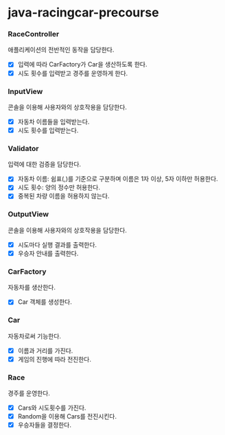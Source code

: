 # java-racingcar-precourse

### RaceController

애플리케이션의 전반적인 동작을 담당한다.

- [x] 입력에 따라 CarFactory가 Car을 생산하도록 한다.
- [x] 시도 횟수를 입력받고 경주를 운영하게 한다.

### InputView

콘솔을 이용해 사용자와의 상호작용을 담당한다.

- [x] 자동차 이름들을 입력받는다.
- [x] 시도 횟수를 입력받는다.

### Validator

입력에 대한 검증을 담당한다.

- [x] 자동차 이름: 쉼표(,)를 기준으로 구분하며 이름은 1자 이상, 5자 이하만 허용한다.
- [x] 시도 횟수: 양의 정수만 허용한다.
- [x] 중복된 차량 이름을 허용하지 않는다.

### OutputView

콘솔을 이용해 사용자와의 상호작용을 담당한다.

- [x] 시도마다 실행 결과를 출력한다.
- [x] 우승자 안내를 출력한다.

### CarFactory

자동차를 생산한다.

- [x] Car 객체를 생성한다.

### Car

자동차로써 기능한다.

- [x] 이름과 거리를 가진다.
- [x] 게임의 진행에 따라 전진한다.

### Race

경주를 운영한다.

- [x] Cars와 시도횟수를 가진다.
- [x] Random을 이용해 Cars를 전진시킨다.
- [x] 우승자들을 결정한다.
